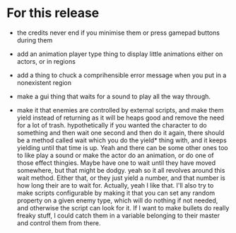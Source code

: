 For this release
===============
- the credits never end if you minimise them or press gamepad buttons during
  them

- add an animation player type thing to display little animations either on
  actors, or in regions

- add a thing to chuck a comprihensible error message when you put in a
  nonexistent region

- make a gui thing that waits for a sound to play all the way through.

- make it that enemies are controlled by external scripts, and make them yield instead of
  returning as it will be heaps good and remove the need for a lot of trash. hypothetically
  if you wanted the character to do something and then wait one second and then do it again,
  there should be a method called wait which you do the yield* thing with, and it keeps
  yielding until that time is up. Yeah and there can be some other ones too to like play a
  sound or make the actor do an animation, or do one of those effect thingies. Maybe have
  one to wait until they have moved somewhere, but that might be dodgy.
  yeah so it all revolves around this wait method. Either that, or they just yield a
  number, and that number is how long their are to wait for. Actually, yeah I like that.
  I'll also try to make scripts configurable by making it that you can set any random
  property on a given enemy type, which will do nothing if not needed, and otherwise the
  script can look for it.
  If I want to make bullets do really freaky stuff, I could catch them in a variable
  belonging to their master and control them from there.
